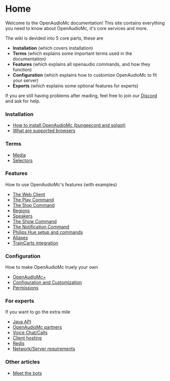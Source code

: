 # Home
Welcome to the OpenAudioMc documentation!
This site contains everything you need to know about OpenAudioMc, it's core services and more.

The wiki is devided into 5 core parts, these are
 - **Installation** (which covers installation)
 - **Terms** (which explains some important terms used in the documentation)
 - **Features** (which explains all openaudio commands, and how they function)
 - **Configuration** (which explains how to customize OpenAudioMc to fit your server)
 - **Experts** (which explains some optional features for experts)
 
 
If you are still having problems after reading, feel free to join our [Discord](https://discord.gg/6TagKB9/) and ask for help.

### Installation
- [How to install OpenAudioMc (bungeecord and spigot)](installation.md)
- [What are supported browsers](browsers.md)

### Terms
- [Media](media.md)
- [Selectors](selectors.md)

### Features
How to use OpenAudioMc's features (with examples)
- [The Web Client](web-client.md)
- [The Play Command](play.md)
- [The Stop Command](stop.md)
- [Regions](regions.md)
- [Speakers](speakers.md)
- [The Show Command](show.md)
- [The Notification Command](notifications.md)
- [Philips Hue setup and commands](hue.md)
- [Aliases](alias.md)
- [TrainCarts integration](traincarts.md)

### Configuration
How to make OpenAudioMc truely your own
- [OpenAudioMc+](OpenAudioMc+.md)
- [Configuration and Customization](configuration.md)
- [Permissions](permissions.md)
 
### For experts
If you want to go the extra mile
- [Java API](java_api.md)
- [OpenAudioMc partners](partners.md)
- [Voice Chat/Calls](voicechat.md)
- [Client hosting](client.md)
- [Redis](redis.md)
- [Network/Server requirements](technical_requirements.md)
 
### Other articles
- [Meet the bots](meet_the_bots.md)
